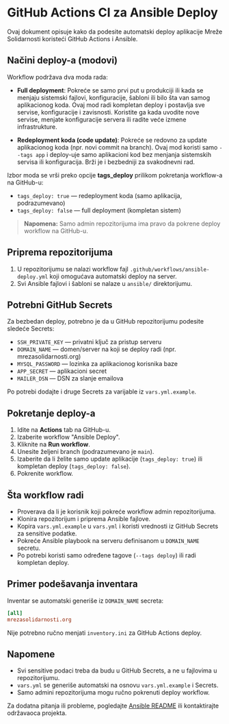 # GitHub Actions CI za Ansible Deploy

Ovaj dokument opisuje kako da podesite automatski deploy aplikacije Mreže Solidarnosti koristeći GitHub Actions i Ansible.

## Načini deploy-a (modovi)

Workflow podržava dva moda rada:

- **Full deployment**: Pokreće se samo prvi put u produkciji ili kada se menjaju sistemski fajlovi, konfiguracije, šabloni ili bilo šta van samog aplikacionog koda. Ovaj mod radi kompletan deploy i postavlja sve servise, konfiguracije i zavisnosti. Koristite ga kada uvodite nove servise, menjate konfiguracije servera ili radite veće izmene infrastrukture.

- **Redeployment koda (code update)**: Pokreće se redovno za update aplikacionog koda (npr. novi commit na branch). Ovaj mod koristi samo `--tags app` i deploy-uje samo aplikacioni kod bez menjanja sistemskih servisa ili konfiguracija. Brži je i bezbedniji za svakodnevni rad.

Izbor moda se vrši preko opcije **tags_deploy** prilikom pokretanja workflow-a na GitHub-u:
- `tags_deploy: true` — redeployment koda (samo aplikacija, podrazumevano)
- `tags_deploy: false` — full deployment (kompletan sistem)

> **Napomena:** Samo admin repozitorijuma ima pravo da pokrene deploy workflow na GitHub-u.

## Priprema repozitorijuma

1. U repozitorijumu se nalazi workflow fajl `.github/workflows/ansible-deploy.yml` koji omogućava automatski deploy na server.
2. Svi Ansible fajlovi i šabloni se nalaze u `ansible/` direktorijumu.

## Potrebni GitHub Secrets

Za bezbedan deploy, potrebno je da u GitHub repozitorijumu podesite sledeće Secrets:

- `SSH_PRIVATE_KEY` — privatni ključ za pristup serveru
- `DOMAIN_NAME` — domen/server na koji se deploy radi (npr. mrezasolidarnosti.org)
- `MYSQL_PASSWORD` — lozinka za aplikacionog korisnika baze
- `APP_SECRET` — aplikacioni secret
- `MAILER_DSN` — DSN za slanje emailova

Po potrebi dodajte i druge Secrets za varijable iz `vars.yml.example`.

## Pokretanje deploy-a

1. Idite na **Actions** tab na GitHub-u.
2. Izaberite workflow "Ansible Deploy".
3. Kliknite na **Run workflow**.
4. Unesite željeni branch (podrazumevano je `main`).
5. Izaberite da li želite samo update aplikacije (`tags_deploy: true`) ili kompletan deploy (`tags_deploy: false`).
6. Pokrenite workflow.

## Šta workflow radi

- Proverava da li je korisnik koji pokreće workflow admin repozitorijuma.
- Klonira repozitorijum i priprema Ansible fajlove.
- Kopira `vars.yml.example` u `vars.yml` i koristi vrednosti iz GitHub Secrets za sensitive podatke.
- Pokreće Ansible playbook na serveru definisanom u `DOMAIN_NAME` secretu.
- Po potrebi koristi samo određene tagove (`--tags deploy`) ili radi kompletan deploy.

## Primer podešavanja inventara

Inventar se automatski generiše iz `DOMAIN_NAME` secreta:

```ini
[all]
mrezasolidarnosti.org
```

Nije potrebno ručno menjati `inventory.ini` za GitHub Actions deploy.

## Napomene

- Svi sensitive podaci treba da budu u GitHub Secrets, a ne u fajlovima u repozitorijumu.
- `vars.yml` se generiše automatski na osnovu `vars.yml.example` i Secrets.
- Samo admini repozitorijuma mogu ručno pokrenuti deploy workflow.

Za dodatna pitanja ili probleme, pogledajte [Ansible README](./README.md) ili kontaktirajte održavaoca projekta.
